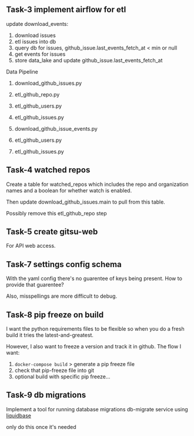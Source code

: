 
## Task-3 implement airflow for etl

update download_events:
 1. download issues
 1. etl issues into db
 1. query db for issues, github_issue.last_events_fetch_at < min or null
 1. get events for issues
 4. store data_lake and update github_issue.last_events_fetch_at


Data Pipeline
1. download_github_issues.py
1. etl_github_repo.py
1. etl_github_users.py
1. etl_github_issues.py

1. download_github_issue_events.py
1. etl_github_users.py
1. etl_github_issues.py


## Task-4 watched repos

Create a table for watched_repos which includes
the repo and organization names and a boolean for whether watch is enabled.

Then update download_github_issues.main to pull from this table.

Possibly remove this etl_github_repo step


## Task-5 create gitsu-web

For API web access.


## Task-7 settings config schema

With the yaml config there's no guarentee of keys being present. How to provide that guarentee?

Also, misspellings are more difficult to debug.

## Task-8 pip freeze on build

I want the python requirements files to be flexible so when you do a fresh
build it tries the latest-and-greatest.

However, I also want to freeze a version and track it in github. The flow I want:

1. `docker-compose build` > generate a pip freeze file
1. check that pip-freeze file into git
1. optional build with specific pip freeze...


## Task-9 db migrations

Implement a tool for running database migrations
db-migrate service using [liquidbase](https://github.com/kilna/liquibase-docker)

only do this once it's needed

